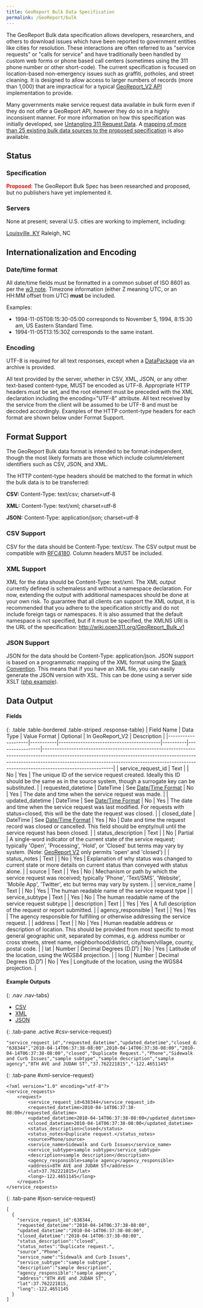 ```yaml
---
title: GeoReport Bulk Data Specification
permalink: /GeoReport/bulk
---
```


The GeoReport Bulk data specification allows developers, researchers, and others to download issues which have been reported to government entities like cities for resolution. These interactions are often referred to as "service requests" or "calls for service" and have traditionally been handled by custom web forms or phone based call centers (sometimes using the 311 phone number or other short-code). The current specification is focused on location-based non-emergency issues such as graffiti, potholes, and street cleaning. It is designed to allow access to larger numbers of records (more than 1,000) that are impractical for a typical [GeoReport_V2 API](/GeoReport_v2/) implementation to provide.

Many governments make service request data available in bulk form even if they do not offer a GeoReport API, however they do so in a highly inconsisent manner. For more information on how this specification was initially developed, see [Untangling 311 Request Data](http://govex.jhu.edu/untangling-311-request-data/). A [mapping of more than 25 existing bulk data sources to the proposed specification](https://docs.google.com/spreadsheets/d/1N9TSt6anpSJkZQv5ZhwtH4r4UX_QegerC4IRnzhkrzI/edit#gid=1781540284) is also available.

Status
------

### Specification

<span style="color:red;font-weight:bold">Proposed</span>: The GeoReport Bulk Spec has been researched and proposed, but no publishers have yet implemented it.

### Servers

None at present; several U.S. cities are working to implement, including: 

[Louisville, KY](https://twitter.com/edblayney/status/736228693220204544)
Raleigh, NC


Internationalization and Encoding
---------------------------------

### Date/time format

All date/time fields must be formatted in a common subset of ISO 8601 as per the [w3 note](http://www.w3.org/TR/NOTE-datetime). Timezone information (either Z meaning UTC, or an HH:MM offset from UTC) **must** be included.

Examples:

-   1994-11-05T08:15:30-05:00 corresponds to November 5, 1994, 8:15:30 am, US Eastern Standard Time.
-   1994-11-05T13:15:30Z corresponds to the same instant.

### Encoding

UTF-8 is required for all text responses, except when a [DataPackage](http://specs.frictionlessdata.io/data-packages/) via an archive is provided.

All text provided by the server, whether in CSV, XML, JSON, or any other text-based content-type, MUST be encoded as UTF-8. Appropriate HTTP headers must be set, and the root element must be preceded with the XML declaration including the encoding="UTF-8" attribute. All text received by the service from the client will be assumed to be UTF-8 and must be decoded accordingly. Examples of the HTTP content-type headers for each format are shown below under Format Support.

Format Support
--------------

The GeoReport Bulk data format is intended to be format-independent, though the most likely formats are those which include column/element identifiers such as CSV, JSON, and XML.

The HTTP content-type headers should be matched to the format in which the bulk data is to be transferred:

**CSV:** Content-Type: text/csv; charset=utf-8

**XML:** Content-Type: text/xml; charset=utf-8

**JSON:** Content-Type: application/json; charset=utf-8

### CSV Support

CSV for the data should be Content-Type: text/csv. The CSV output must be compatible with [RFC4180](https://tools.ietf.org/html/rfc4180). Column headers MUST be included.

### XML Support

XML for the data should be Content-Type: text/xml. The XML output currently defined is schemaless and without a namespace declaration. For now, extending the output with additional namespaces should be done at your own risk. To guarantee that all clients can support the XML output, it is recommended that you adhere to the specification strictly and do not include foreign tags or namespaces. It is also assumed that the default namespace is not specified, but if it must be specified, the XMLNS URI is the URL of the specification: <http://wiki.open311.org/GeoReport_Bulk_v1>

### JSON Support

JSON for the data should be Content-Type: application/json. JSON support is based on a programmatic mapping of the XML format using the [Spark Convention](http://wiki.open311.org/JSON_and_XML_Conversion#The_Spark_Convention). This means that if you have an XML file, you can easily generate the JSON version with XSL. This can be done using a server side XSLT ([php example](http://sandbox.georeport.org/tools/sparkjson/xml2json_spark_php.txt)).

Data Output
-----------

#### Fields

{: .table .table-bordered .table-striped .response-table}
| Field Name | Data Type | Value Format | Optional | In GeoReport_V2 | Description |
|--------------------|-----------|------------------------------------------|----------|-----------------|-----------------------------------------------------------------------------------------------------------------------------------------------------------------------------------------------------------------------------------------------------------------------|
| service_request_id | Text |  | No | Yes | The unique ID of the service request created. Ideally this ID should be the same as in the source system, though a surrogate key can be substituted. |
| requested_datetime | DateTime | See [Date/Time Format](#datetime-format) | No | Yes | The date and time when the service request was made. |
| updated_datetime | DateTime | See [Date/Time Format](#datetime-format) | No | Yes | The date and time when the service request was last modified. For requests with status=closed, this will be the date the request was closed. |
| closed_date | DateTime | See [Date/Time Format](#datetime-format) | Yes | No | Date and time the request record was closed or cancelled. This field should be empty/null until the service request has been closed. |
| status_description | Text |  | No | Partial | A single-word indicator of the current state of the service request; typically 'Open', 'Processing', 'Hold', or 'Closed' but terms may vary by system. (Note: [GeoReport V2](/GeoReport_v2/) only permits 'open' and 'closed') |
| status_notes | Text |  | No | Yes | Explanation of why status was changed to current state or more details on current status than conveyed with status alone. |
| source | Text |  | Yes | No | Mechanism or path by which the service request was received; typically 'Phone', 'Text/SMS', 'Website', 'Mobile App', 'Twitter', etc but terms may vary by system. |
| service_name | Text |  | No | Yes | The human readable name of the service request type |
| service_subtype | Text |  | Yes | No | The human readable name of the service request subtype |
| description | Text |  | Yes | Yes | A full description of the request or report submitted. |
| agency_responsible | Text |  | Yes | Yes | The agency responsible for fulfilling or otherwise addressing the service request. |
| address | Text |  | No | Yes | Human readable address or description of location. This should be provided from most specific to most general geographic unit, separated by commas, e.g. address number or cross streets, street name, neighborhood/district, city/town/village, county, postal code. |
| lat | Number | Decimal Degrees (D.D˚) | No | Yes | Latitude of the location, using the WGS84 projection. |
| long | Number | Decimal Degrees (D.D˚) | No | Yes | Longitude of the location, using the WGS84 projection. |

#### Example Outputs

{: .nav .nav-tabs}
- <a href="#csv-service-request" role="tab" data-toggle="tab">CSV</a>
- <a href="#xml-service-request" role="tab" data-toggle="tab">XML</a>
- <a href="#json-service-request" role="tab" data-toggle="tab">JSON</a>

<div class="tab-content" markdown="1">

{: .tab-pane .active #csv-service-request}
~~~~
"service_request_id","requested_datetime","updated_datetime","closed_date","status_description","status_notes","source","service_name","service_subtype","description","agency_responsible","address","lat","long"
"638344","2010-04-14T06:37:38-08:00",2010-04-14T06:37:38-08:00","2010-04-14T06:37:38-08:00","closed","Duplicate Request.","Phone","Sidewalk and Curb Issues","sample subtype","sample description","sample agency","8TH AVE and JUDAH ST","37.762221815","-122.4651145"
~~~~

{: .tab-pane #xml-service-request}
~~~~
<?xml version="1.0" encoding="utf-8"?>
<service_requests>
    <request>
        <service_request_id>638344</service_request_id>
        <requested_datetime>2010-04-14T06:37:38-08:00</requested_datetime>
        <updated_datetime>2010-04-14T06:37:38-08:00</updated_datetime>
        <closed_datetime>2010-04-14T06:37:38-08:00</updated_datetime>
        <status_description>closed</status>
        <status_notes>Duplicate request.</status_notes>
        <source>Phone/source>
        <service_name>Sidewalk and Curb Issues</service_name>
        <service_subtype>sample subtype</service_subtype>
        <description>sample description</description>
        <agency_responsible>sample agency</agency_responsible>
        <address>8TH AVE and JUDAH ST</address>
        <lat>37.762221815</lat>
        <long>-122.4651145</long>
    </request>
</service_requests>
~~~~

{: .tab-pane #json-service-request}
~~~~
[
  {
    "service_request_id":638344,
    "requested_datetime":"2010-04-14T06:37:38-08:00",
    "updated_datetime":"2010-04-14T06:37:38-08:00",
    "closed_datetime":"2010-04-14T06:37:38-08:00",
    "status_description":"closed",
    "status_notes":"Duplicate request.",
    "source","Phone",
    "service_name":"Sidewalk and Curb Issues",
    "service_subtype":"sample subtype",
    "description":"sample description",
    "agency_responsible":"sample agency",
    "address":"8TH AVE and JUDAH ST",
    "lat":37.762221815,
    "long":-122.4651145
  }
]
~~~~
</div>